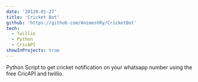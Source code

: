 ```yaml
---
date: '20120-01-27'
title: 'Cricket Bot'
github: 'https://github.com/AnimeshRy/CricketBot'
tech:
  - Twillio
  - Python
  - CricAPI
showInProjects: true
---
```


Python Script to get cricket notification on your whatsapp number using the free CricAPI and twillio.
